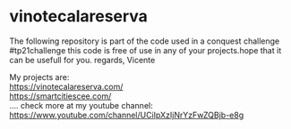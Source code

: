# vinotecalareserva
The following repository is part of the code used in a conquest challenge  #tp21challenge this code is free of use in any of your projects.hope that it can be usefull for you.
regards,
Vicente

My projects are: 
<BR>
https://vinotecalareserva.com/
<BR>
https://smartcitiescee.com/
<BR>
....
check more at my youtube channel:  https://www.youtube.com/channel/UCiIpXzIjNrYzFwZQBjb-e8g
